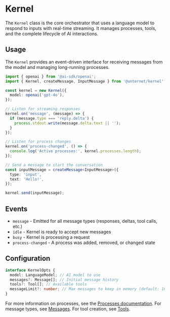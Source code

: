 # Kernel

The `Kernel` class is the core orchestrator that uses a language model to respond to inputs with real-time streaming. It manages processes, tools, and the complete lifecycle of AI interactions.

## Usage

The `Kernel` provides an event-driven interface for receiving messages from the model and managing long-running processes.

```typescript
import { openai } from '@ai-sdk/openai';
import { Kernel, createMessage, InputMessage } from '@unternet/kernel';

const kernel = new Kernel({
  model: openai('gpt-4o'),
});

// Listen for streaming responses
kernel.on('message', (message) => {
  if (message.type === 'reply.delta') {
    process.stdout.write(message.delta.text || '');
  }
});

// Listen for process changes
kernel.on('process-changed', () => {
  console.log('Active processes:', kernel.processes.length);
});

// Send a message to start the conversation
const inputMessage = createMessage<InputMessage>({
  type: 'input',
  text: 'Hello!',
});

kernel.send(inputMessage);
```

## Events

- `message` - Emitted for all message types (responses, deltas, tool calls, etc.)
- `idle` - Kernel is ready to accept new messages
- `busy` - Kernel is processing a request
- `process-changed` - A process was added, removed, or changed state

## Configuration

```typescript
interface KernelOpts {
  model: LanguageModel; // AI model to use
  messages?: Message[]; // Initial message history
  tools?: Tool[]; // Available tools
  messageLimit?: number; // Max messages to keep in memory (default: 100)
}
```

For more information on processes, see the [Processes documentation](./processes.md).
For message types, see [Messages](./messages.md).
For tool creation, see [Tools](./tools.md).
